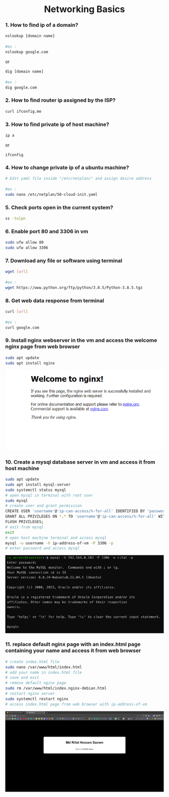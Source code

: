 # <div align="center">Networking Basics</div>
### 1. How to find ip of a domain?
```bash
nslookup [domain name] 

#ex : 
nslookup google.com
```
or
```bash
dig [domain name]

#ex :
dig google.com
```
### 2. How to find router ip assigned by the ISP?
```bash
curl ifconfig.me
```
### 3. How to find private ip of host machine?
```bash
ip a
 ```
 or
 ``` 
 ifconfig
 ```
### 4. How to change private ip of a ubuntu machine?
```bash
# Edit yaml file inside "/etc/netplan/" and assign desire address

#ex :
sudo nano /etc/netplan/50-cloud-init.yaml
```
### 5. Check ports open in the current system?
```bash
ss -tulpn
```
### 6. Enable port 80 and 3306 in vm
```bash
sudo ufw allow 80
sudo ufw allow 3306
```
### 7. Download any file or software using terminal
```bash
wget [url]

#ex :
wget https://www.python.org/ftp/python/3.8.5/Python-3.8.5.tgz
```
### 8. Get web data response from terminal
```bash
curl [url]

#ex :
curl google.com
```
### 9. Install nginx webserver in the vm and access the welcome nginx page from web browser
```bash
sudo apt update
sudo apt install nginx
```
<!-- show img -->
<img src="./img/nginxwelcomepage.png" />

### 10. Create a mysql database server in vm and access it from host machine
```bash
sudo apt update
sudo apt install mysql-server
sudo systemctl status mysql
# open mysql in terminal with root user
sudo mysql
# create user and grant permission
CREATE USER 'username'@'ip-can-access/%-for-all' IDENTIFIED BY 'password';
GRANT ALL PRIVILEGES ON *.* TO 'username'@'ip-can-access/%-for-all' WITH GRANT OPTION;
FLUSH PRIVILEGES;
# exit from mysql
exit
# open host machine terminal and access mysql
mysql -u username -h ip-address-of-vm -P 3306 -p
# enter password and access mysql
```
<img src="./img/mysql.png" />

### 11. replace default nginx page with an index.html page containing your name and access it from web browser
```bash
# create index.html file
sudo nano /var/www/html/index.html
# add your name in index.html file
# save and exit
# remove default nginx page
sudo rm /var/www/html/index.nginx-debian.html
# restart nginx server
sudo systemctl restart nginx
# access index.html page from web browser with ip-address-of-vm 
```
<img src="./img/nginxindexpage.png" />


